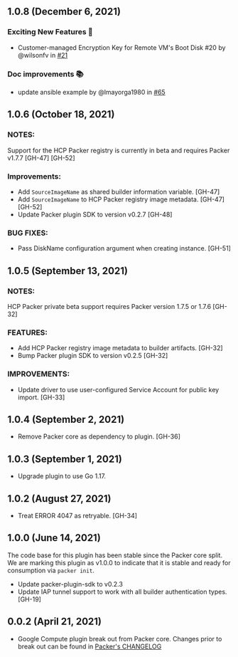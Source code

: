 ## 1.0.8 (December 6, 2021)

### Exciting New Features 🎉
* Customer-managed Encryption Key for Remote VM's Boot Disk #20 by @wilsonfv in [#21](https://github.com/hashicorp/packer-plugin-googlecompute/pull/21)
### Doc improvements 📚
* update ansible example by @lmayorga1980 in [#65](https://github.com/hashicorp/packer-plugin-googlecompute/pull/65)

## 1.0.6 (October 18, 2021)

### NOTES:
Support for the HCP Packer registry is currently in beta and requires 
Packer v1.7.7 [GH-47] [GH-52]

### Improvements:
* Add `SourceImageName` as shared builder information variable. [GH-47]
* Add `SourceImageName` to HCP Packer registry image metadata. [GH-47] [GH-52]
* Update Packer plugin SDK to version v0.2.7 [GH-48]

### BUG FIXES:
* Pass DiskName configuration argument when creating instance. [GH-51]

## 1.0.5 (September 13, 2021)

### NOTES:
HCP Packer private beta support requires Packer version 1.7.5 or 1.7.6 [GH-32]

### FEATURES:
* Add HCP Packer registry image metadata to builder artifacts. [GH-32]
* Bump Packer plugin SDK to version v0.2.5 [GH-32]

### IMPROVEMENTS:
* Update driver to use user-configured Service Account for public key import.
    [GH-33]

## 1.0.4 (September 2, 2021)

* Remove Packer core as dependency to plugin. [GH-36]

## 1.0.3 (September 1, 2021)

* Upgrade plugin to use Go 1.17.

## 1.0.2 (August 27, 2021)

* Treat ERROR 4047 as retryable. [GH-34]

## 1.0.0 (June 14, 2021)
The code base for this plugin has been stable since the Packer core split.
We are marking this plugin as v1.0.0 to indicate that it is stable and ready for consumption via `packer init`.

* Update packer-plugin-sdk to v0.2.3
* Update IAP tunnel support to work with all builder authentication types. [GH-19]


## 0.0.2 (April 21, 2021)

* Google Compute plugin break out from Packer core. Changes prior to break out can be found in [Packer's CHANGELOG](https://github.com/hashicorp/packer/blob/master/CHANGELOG.md)
